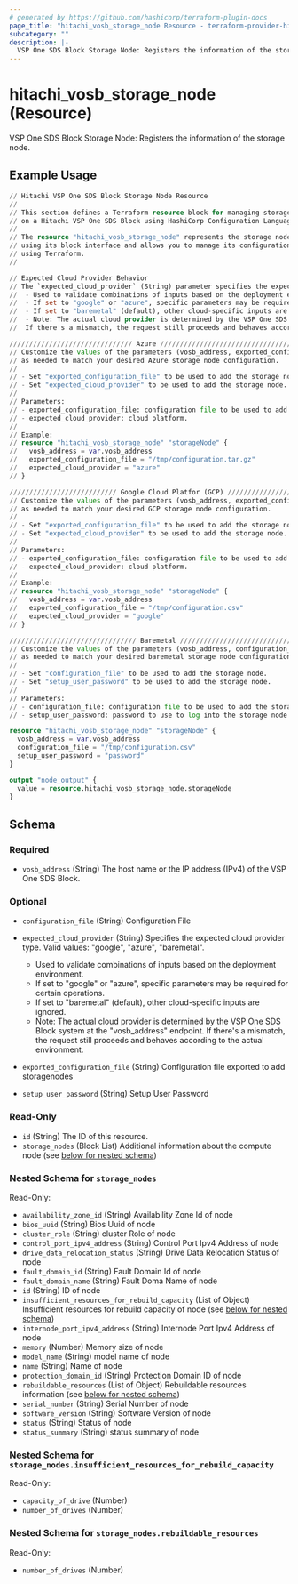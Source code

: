 ```yaml
---
# generated by https://github.com/hashicorp/terraform-plugin-docs
page_title: "hitachi_vosb_storage_node Resource - terraform-provider-hitachi"
subcategory: ""
description: |-
  VSP One SDS Block Storage Node: Registers the information of the storage node.
---
```


# hitachi_vosb_storage_node (Resource)

VSP One SDS Block Storage Node: Registers the information of the storage node.

## Example Usage

```terraform
// Hitachi VSP One SDS Block Storage Node Resource
//
// This section defines a Terraform resource block for managing storage node
// on a Hitachi VSP One SDS Block using HashiCorp Configuration Language (HCL).
//
// The resource "hitachi_vosb_storage_node" represents the storage node on a Hitachi VSP One SDS Block
// using its block interface and allows you to manage its configuration
// using Terraform.
//

// Expected Cloud Provider Behavior
// The `expected_cloud_provider` (String) parameter specifies the expected cloud provider type. Valid values: "google", "azure", "baremetal".
//	- Used to validate combinations of inputs based on the deployment environment.
//	- If set to "google" or "azure", specific parameters may be required for certain operations.
//	- If set to "baremetal" (default), other cloud-specific inputs are ignored.
//	- Note: The actual cloud provider is determined by the VSP One SDS Block system at the "vosb_address" endpoint.
//	If there's a mismatch, the request still proceeds and behaves according to the actual environment.

/////////////////////////////// Azure /////////////////////////////////
// Customize the values of the parameters (vosb_address, exported_configuration_file, expected_cloud_provider) 
// as needed to match your desired Azure storage node configuration.
//
// - Set "exported_configuration_file" to be used to add the storage node.
// - Set "expected_cloud_provider" to be used to add the storage node.
//
// Parameters:
// - exported_configuration_file: configuration file to be used to add the storage node.
// - expected_cloud_provider: cloud platform.
//
// Example:
// resource "hitachi_vosb_storage_node" "storageNode" {
//   vosb_address = var.vosb_address
//   exported_configuration_file = "/tmp/configuration.tar.gz"
//   expected_cloud_provider = "azure"
// }

/////////////////////////// Google Cloud Platfor (GCP) /////////////////////////////
// Customize the values of the parameters (vosb_address, exported_configuration_file, expected_cloud_provider) 
// as needed to match your desired GCP storage node configuration.
//
// - Set "exported_configuration_file" to be used to add the storage node.
// - Set "expected_cloud_provider" to be used to add the storage node.
//
// Parameters:
// - exported_configuration_file: configuration file to be used to add the storage node.
// - expected_cloud_provider: cloud platform.
//
// Example:
// resource "hitachi_vosb_storage_node" "storageNode" {
//   vosb_address = var.vosb_address
//   exported_configuration_file = "/tmp/configuration.csv"
//   expected_cloud_provider = "google"
// }

//////////////////////////////// Baremetal /////////////////////////////////
// Customize the values of the parameters (vosb_address, configuration_file, setup_user_password) 
// as needed to match your desired baremetal storage node configuration.
//
// - Set "configuration_file" to be used to add the storage node.
// - Set "setup_user_password" to be used to add the storage node.
//
// Parameters:
// - configuration_file: configuration file to be used to add the storage node.
// - setup_user_password: password to use to log into the storage node to be added.

resource "hitachi_vosb_storage_node" "storageNode" {
  vosb_address = var.vosb_address
  configuration_file = "/tmp/configuration.csv"
  setup_user_password = "password"
}

output "node_output" {
  value = resource.hitachi_vosb_storage_node.storageNode
}
```

<!-- schema generated by tfplugindocs -->
## Schema

### Required

- `vosb_address` (String) The host name or the IP address (IPv4) of the VSP One SDS Block.

### Optional

- `configuration_file` (String) Configuration File
- `expected_cloud_provider` (String) Specifies the expected cloud provider type. Valid values: "google", "azure", "baremetal".

	- Used to validate combinations of inputs based on the deployment environment.
	- If set to "google" or "azure", specific parameters may be required for certain operations.
	- If set to "baremetal" (default), other cloud-specific inputs are ignored.
	- Note: The actual cloud provider is determined by the VSP One SDS Block system at the "vosb_address" endpoint.
	If there's a mismatch, the request still proceeds and behaves according to the actual environment.
- `exported_configuration_file` (String) Configuration file exported to add storagenodes
- `setup_user_password` (String) Setup User Password

### Read-Only

- `id` (String) The ID of this resource.
- `storage_nodes` (Block List) Additional information about the compute node (see [below for nested schema](#nestedblock--storage_nodes))

<a id="nestedblock--storage_nodes"></a>
### Nested Schema for `storage_nodes`

Read-Only:

- `availability_zone_id` (String) Availability Zone Id of node
- `bios_uuid` (String) Bios Uuid of node
- `cluster_role` (String) cluster Role of node
- `control_port_ipv4_address` (String) Control Port Ipv4 Address of node
- `drive_data_relocation_status` (String) Drive Data Relocation Status of node
- `fault_domain_id` (String) Fault Domain Id of node
- `fault_domain_name` (String) Fault Doma Name of node
- `id` (String) ID of node
- `insufficient_resources_for_rebuild_capacity` (List of Object) Insufficient resources for rebuild capacity of node (see [below for nested schema](#nestedatt--storage_nodes--insufficient_resources_for_rebuild_capacity))
- `internode_port_ipv4_address` (String) Internode Port Ipv4 Address of node
- `memory` (Number) Memory size of node
- `model_name` (String) model name of node
- `name` (String) Name of node
- `protection_domain_id` (String) Protection Domain ID of node
- `rebuildable_resources` (List of Object) Rebuildable resources information (see [below for nested schema](#nestedatt--storage_nodes--rebuildable_resources))
- `serial_number` (String) Serial Number of node
- `software_version` (String) Software Version of node
- `status` (String) Status of node
- `status_summary` (String) status summary of node

<a id="nestedatt--storage_nodes--insufficient_resources_for_rebuild_capacity"></a>
### Nested Schema for `storage_nodes.insufficient_resources_for_rebuild_capacity`

Read-Only:

- `capacity_of_drive` (Number)
- `number_of_drives` (Number)


<a id="nestedatt--storage_nodes--rebuildable_resources"></a>
### Nested Schema for `storage_nodes.rebuildable_resources`

Read-Only:

- `number_of_drives` (Number)
